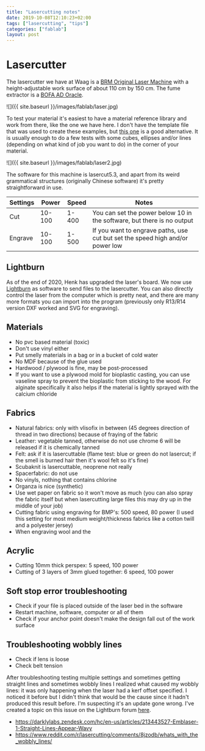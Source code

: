 ```yaml
---
title: "Lasercutting notes"
date: 2019-10-08T12:10:23+02:00
tags: ["lasercutting", "tips"]
categories: ["fablab"]
layout: post
---
```


# Lasercutter
The lasercutter we have at Waag is a [BRM Original Laser Machine](https://www.brmlasers.com/laser-machines/original-lasers/brm-100160/) with a height-adjustable work surface of about 110 cm by 150 cm. The fume extractor is a [BOFA AD Oracle](https://bofainternational.com/wp-content/uploads/pdf/datasheet/ad-oracle-1845.pdf).

![]({{ site.baseurl }}/images/fablab/laser.jpg)

To test your material it's easiest to have a material reference library and work from there, like the one we have here.  I don't have the template file that was used to create these examples, but [this one](https://www.thingiverse.com/thing:728579) is a good alternative. It is usually enough to do a few tests with some cubes, ellipses and/or lines (depending on what kind of job you want to do) in the corner of your material.

![]({{ site.baseurl }}/images/fablab/laser2.jpg)

The software for this machine is lasercut5.3, and apart from its weird grammatical structures (originally Chinese software) it's pretty straightforward in use. 

Settings | Power | Speed | Notes
--- | --- | --- | ---
Cut | 10-100 | 1-400 | You can set the power below 10 in the software, but there is no output
Engrave | 10-100 | 1-500 | If you want to engrave paths, use cut but set the speed high and/or power low 


## Lightburn
As of the end of 2020, Henk has upgraded the laser's board. We now use [Lightburn](https://lightburnsoftware.com/) as software to send files to the lasercutter. You can also directly control the laser from the computer which is pretty neat, and there are many more formats you can import into the program (previously only R13/R14 version DXF worked and SVG for engraving).

## Materials
- No pvc based material (toxic)
- Don't use vinyl either
- Put smelly materials in a bag or in a bucket of cold water
- No MDF because of the glue used
- Hardwood / plywood is fine, may be post-processed
- If you want to use a plywood mold for bioplastic casting, you can use vaseline spray to prevent the bioplastic from sticking to the wood. For alginate specifically it also helps if the material is lightly sprayed with the calcium chloride 

## Fabrics
- Natural fabrics: only with vlisofix in between (45 degrees direction of thread in two directions) because of fraying of the fabric
- Leather: vegetable tanned, otherwise do not use chrome 6 will be released if it is chemically tanned
- Felt: ask if it is lasercuttable (flame test: blue or green do not lasercut; if the smell is burned hair then it's wool felt so it's fine)
- Scubaknit is lasercuttable, neoprene not really
- Spacerfabric: do not use
- No vinyls, nothing that contains chlorine
- Organza is nice (synthetic)
- Use wet paper on fabric so it won't move as much (you can also spray the fabric itself but when lasercutting large files this may dry up in the middle of your job)
- Cutting fabric using engraving for BMP's: 500 speed, 80 power (I used this setting for most medium weight/thickness fabrics like a cotton twill and a polyester jersey)
- When engraving wool and the 

## Acrylic
- Cutting 10mm thick perspex: 5 speed, 100 power
- Cutting of 3 layers of 3mm glued together: 6 speed, 100 power

## Soft stop error troubleshooting
- Check if your file is placed outside of the laser bed in the software
- Restart machine, software, computer or all of them
- Check if your anchor point doesn't make the design fall out of the work surface

## Troubleshooting wobbly lines
- Check if lens is loose
- Check belt tension

After troubleshooting testing multiple settings and sometimes getting straight lines and sometimes wobbly lines I realized what caused my wobbly lines: it was only happening when the laser had a kerf offset specified. I noticed it before but I didn't think that would be the cause since it hadn't produced this result before. I'm suspecting it's an update gone wrong. I've created a topic on this issue on the Lightburn forum [here](https://forum.lightburnsoftware.com/t/kerf-offset-causes-wobbly-lines/49835). 

- <https://darklylabs.zendesk.com/hc/en-us/articles/213443527-Emblaser-1-Straight-Lines-Appear-Wavy>
- <https://www.reddit.com/r/lasercutting/comments/8jzodb/whats_with_the_wobbly_lines/>
